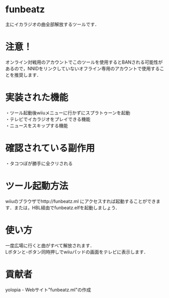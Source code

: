 # funbeatz
主にイカラジオの曲全部解放するツールです．  
  
# 注意！
オンライン対戦用のアカウントでこのツールを使用するとBANされる可能性があるので，NNIDをリンクしていないオフライン専用のアカウントで使用することを推奨します．

# 実装された機能
・ツール起動後wiiuメニューに行かずにスプラトゥーンを起動  
・テレビでイカラジオをプレイできる機能  
・ニュースをスキップする機能  

# 確認されている副作用
・タコつぼが勝手に全クリされる

# ツール起動方法
wiiuのブラウザでhttp://funbeatz.ml にアクセスすれば起動することができます．または，HBL経由でfunbeatz.elfを起動しましょう．

# 使い方
一度広場に行くと曲がすべて解放されます．  
Lボタンと-ボタン同時押しでwiiuパッドの画面をテレビに表示します．

# 貢献者
yolopia - Webサイト"funbeatz.ml"の作成
